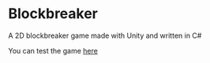 # Blockbreaker
A 2D blockbreaker game made with Unity and written in C#

You can test the game [here](https://michael-sjogren.itch.io/blockbreaker)
